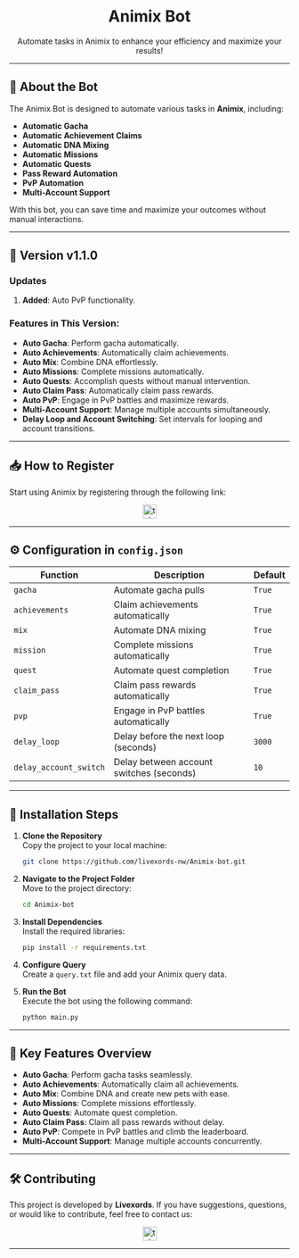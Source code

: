 <h1 align="center">Animix Bot</h1>

<p align="center">Automate tasks in Animix to enhance your efficiency and maximize your results!</p>

---

## 🚀 **About the Bot**

The Animix Bot is designed to automate various tasks in **Animix**, including:

- **Automatic Gacha**
- **Automatic Achievement Claims**
- **Automatic DNA Mixing**
- **Automatic Missions**
- **Automatic Quests**
- **Pass Reward Automation**
- **PvP Automation**
- **Multi-Account Support**

With this bot, you can save time and maximize your outcomes without manual interactions.

---

## 🌟 **Version v1.1.0**

### **Updates**
1. **Added**: Auto PvP functionality.

### **Features in This Version**:

- **Auto Gacha**: Perform gacha automatically.
- **Auto Achievements**: Automatically claim achievements.
- **Auto Mix**: Combine DNA effortlessly.
- **Auto Missions**: Complete missions automatically.
- **Auto Quests**: Accomplish quests without manual intervention.
- **Auto Claim Pass**: Automatically claim pass rewards.
- **Auto PvP**: Engage in PvP battles and maximize rewards.
- **Multi-Account Support**: Manage multiple accounts simultaneously.
- **Delay Loop and Account Switching**: Set intervals for looping and account transitions.

---

## 📥 **How to Register**

Start using Animix by registering through the following link:

<div align="center">
  <a href="https://t.me/animix_game_bot?startapp=3lsLj56QYJx6" target="_blank">
    <img src="https://img.shields.io/static/v1?message=Animix&logo=telegram&label=&color=2CA5E0&logoColor=white&labelColor=&style=for-the-badge" height="25" alt="telegram logo" />
  </a>
</div>

---

## ⚙️ **Configuration in `config.json`**

| **Function**            | **Description**                          | **Default** |
| ----------------------- | ---------------------------------------- | ----------- |
| `gacha`                 | Automate gacha pulls                     | `True`      |
| `achievements`          | Claim achievements automatically         | `True`      |
| `mix`                   | Automate DNA mixing                      | `True`      |
| `mission`               | Complete missions automatically          | `True`      |
| `quest`                 | Automate quest completion                | `True`      |
| `claim_pass`            | Claim pass rewards automatically         | `True`      |
| `pvp`                   | Engage in PvP battles automatically      | `True`      |
| `delay_loop`            | Delay before the next loop (seconds)     | `3000`      |
| `delay_account_switch`  | Delay between account switches (seconds) | `10`        |

---

## 📖 **Installation Steps**

1. **Clone the Repository**  
   Copy the project to your local machine:

   ```bash
   git clone https://github.com/livexords-nw/Animix-bot.git
   ```

2. **Navigate to the Project Folder**  
   Move to the project directory:

   ```bash
   cd Animix-bot
   ```

3. **Install Dependencies**  
   Install the required libraries:

   ```bash
   pip install -r requirements.txt
   ```

4. **Configure Query**  
   Create a `query.txt` file and add your Animix query data.

5. **Run the Bot**  
   Execute the bot using the following command:

   ```bash
   python main.py
   ```

---

## 🚀 **Key Features Overview**

- **Auto Gacha**: Perform gacha tasks seamlessly.
- **Auto Achievements**: Automatically claim all achievements.
- **Auto Mix**: Combine DNA and create new pets with ease.
- **Auto Missions**: Complete missions effortlessly.
- **Auto Quests**: Automate quest completion.
- **Auto Claim Pass**: Claim all pass rewards without delay.
- **Auto PvP**: Compete in PvP battles and climb the leaderboard.
- **Multi-Account Support**: Manage multiple accounts concurrently.

---

## 🛠️ **Contributing**

This project is developed by **Livexords**. If you have suggestions, questions, or would like to contribute, feel free to contact us:

<div align="center">
  <a href="https://t.me/livexordsscript" target="_blank">
    <img src="https://img.shields.io/static/v1?message=Livexords&logo=telegram&label=&color=2CA5E0&logoColor=white&labelColor=&style=for-the-badge" height="25" alt="telegram logo" />
  </a>
</div>

---
